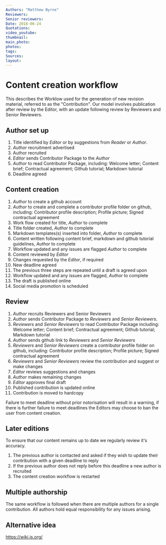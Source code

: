 ```yaml
---
Authors: "Matthew Byrne"
Reviewers:
Senior reviewers:
Date: 2018-06-24
Quotations:
video_youtube:
thumbnail:
main_photo:
photos: 
tags:
Sources:
layout:
---
```


# Content creation workflow

This describes the Worklow used for the generation of new revision material, referred to as the "Contribution". Our model involves publication after review by the Editor, with an update following review by Reviewers and Senior Reviewers.

## Author set up

1. Title identified by *Editor* or by suggestions from *Reader* or *Author*.
1. *Author* recruitment advertised
1. Author recruited
1. *Editor* sends Contributor Package to the *Author*
1. *Author* to read Contributor Package, including: Welcome letter; Content brief; Contractual agreement; Github tutorial; Markdown tutorial
1. Deadline agreed

## Content creation

1. *Author* to create a github account
1. *Author* to create and complete a contributor profile folder on github, including: Contributor profile description; Profile picture; Signed contractual agreement
1. Work flow created for title, *Author* to complete
1. Title folder created, *Author* to complete
1. Markdown templates(s) inserted into folder, *Author* to complete
1. Content written following content brief, markdown and github tutorial guidelines, *Author* to complete
1. Workflow updated and any issues are flagged *Author* to complete
1. Content reviewed by *Editor*
1. Changes requested by the *Editor*, if required
1. New deadline agreed
1. The previous three steps are repeated until a draft is agreed upon
1. Workflow updated and any issues are flagged, *Author* to complete
1. The draft is published online
1. Social media promotion is scheduled

## Review

1. *Author* recruits Reviewers and Senior Reviewers
1. *Author* sends Contributor Package to *Reviewers* and *Senior Reviewers*.
1. *Reviewers* and *Senior Reviewers* to read Contributor Package including: Welcome letter; Content brief; Contractual agreement; Github tutorial; Markdown tutorial
1. *Author* sends github link to *Reviewers* and *Senior Reviewers*
1. *Reviewers* and *Senior Reviewers* create a contributor profile folder on github, including: Contributor profile description; Profile picture; Signed contractual agreement
1. *Reviewers* and *Senior Reviewers* review the contribution and suggest or make changes
1. *Editor* reviews suggestions and changes
1. *Author* makes remaining changes
1. *Editor* approves final draft
1. Published contribution is updated online
1. Contribution is moved to hardcopy

Failure to meet deadline without prior notorisation will result in a warning, if there is further failure to meet deadlines the Editors may choose to ban the user from content creation.

## Later editions

To ensure that our content remains up to date we regularly review it's accuracy.

1. The previous author is contacted and asked if they wish to update their contribution with a given deadline to reply
1. If the previous author does not reply before this deadline a new author is recruited
1. The content creation workflow is restarted

## Multiple authorship

The same workflow is followed when there are multiple authors for a single contribution. All authors hold equal responsibility for any issues arising.

## Alternative idea
https://wiki.js.org/
